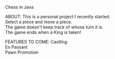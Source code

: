 Chess in Java

ABOUT:
  This is a personal project I recently started.  
  Select a piece and move a piece.  
  The game doesn't keep track of whose turn it is.  
  The game ends when a King is taken!

FEATURES TO COME:
  Castling  
  En Passant  
  Pawn Promotion
